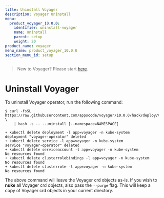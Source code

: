 ```yaml
---
title: Uninstall Voyager
description: Voyager Uninstall
menu:
  product_voyager_10.0.0:
    identifier: uninstall-voyager
    name: Uninstall
    parent: setup
    weight: 20
product_name: voyager
menu_name: product_voyager_10.0.0
section_menu_id: setup
---
```

> New to Voyager? Please start [here](/products/voyager/10.0.0/concepts/overview).

# Uninstall Voyager

To uninstall Voyager operator, run the following command:

```console
$ curl -fsSL https://raw.githubusercontent.com/appscode/voyager/10.0.0/hack/deploy/voyager.sh \
    | bash -s -- --uninstall [--namespace=NAMESPACE]

+ kubectl delete deployment -l app=voyager -n kube-system
deployment "voyager-operator" deleted
+ kubectl delete service -l app=voyager -n kube-system
service "voyager-operator" deleted
+ kubectl delete serviceaccount -l app=voyager -n kube-system
No resources found
+ kubectl delete clusterrolebindings -l app=voyager -n kube-system
No resources found
+ kubectl delete clusterrole -l app=voyager -n kube-system
No resources found
```

The above command will leave the Voyager crd objects as-is. If you wish to **nuke** all Voyager crd objects, also pass the `--purge` flag. This will keep a copy of Voyager crd objects in your current directory.
